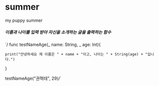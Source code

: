 # summer
my puppy summer

##### 이름과 나이를 입력 받아 자신을 소개하는 글을 출력하는 함수



`/
func testNameAge(_ name: String, _ age: Int){

    print("안녕하세요 제 이름은 " + name + "이고, 나이는 " + String(age) + "입니다.")
    
}

testNameAge("권혁태", 29)/`


